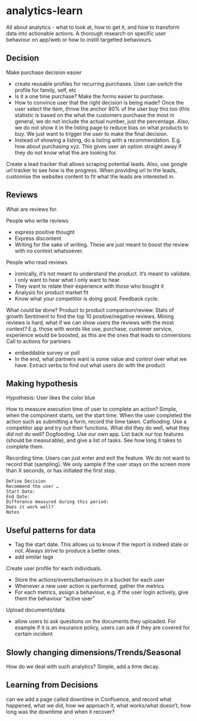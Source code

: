 # analytics-learn
All about analytics - what to look at, how to get it, and how to transform data into actionable actions. A thorough research on specific user behaviour on app/web or how to instill targetted behaviours.



## Decision
Make purchase decision easier
- create reusable profiles for recurring purchases. User can switch the profile for family, self, etc
- Is it a one time purchase? Make the forms easier to purchase.
- How to convince user that the right decision is being made? Once the user select the item, throw the anchor 80% of the user buy this too (this statistic is based on the what the customers purchase the most in general, we do not include the actual number, just the percentage. Also, we do not show it in the listing page to reduce bias on what products to buy. We just want to trigger the user to make the final decision.
- Instead of showing a listing, do a listing with a recommendation. E.g. how about purchasing xyz. This gives user an option straight away if they do not know what the are looking for.


Create a lead tracker that allows scraping potential leads. Also, use google url tracker to see how is the progress. When providing url to the leads, customise the websites content to fit what the leads are interested in.

## Reviews


What are reviews for.

People who write reviews
- express positive thought
- Express discontent
- Writing for the sake of writing. These are just meant to boost the review with no context whatsoever.


People who read reviews
- ironically, it’s not meant to understand the product. It’s meant to validate. I only want to hear what I only want to hear. 
- They want to relate their experience with those who bought it
- Analysis for product market fit
- Know what your competitor is doing good. Feedback cycle.


What could be done?
Product to product comparison/review.
Stats of growth 
Sentiment to find the top 10 positive/negative reviews.
Mining reviews is hard, what if we can show users the reviews with the most context?  E.g. those with words like use, purchase, customer service, experience would be boosted, as this are the ones that leads to conversions
Call to actions for partners
- embeddable survey or poll
- In the end, what partners want is some value and control over what we have. 
Extract verbs to find out what users do with the product




## Making hypothesis 

Hypothesis: User likes the color blue

How to measure execution time of user to complete an action?
Simple, when the component starts, set the start time. When the user completed the action such as submitting a form, record the time taken.
Catfooding. Use a competitor app and try out their functions. What did they do well, what they did not do well?
Dogfooding. Use our own app. List back our top features (should be measurable), and give a list of tasks. See how long it takes to complete them.

Recording time. Users can just enter and exit the feature. We do not want to record that (sampling). We only sample if the user stays on the screen more than X seconds, or has initiated the first step.

```
Define Decision
Recommend the user … 
Start Date:
End Date:
Difference measured during this period:
Does it work well?
Notes
```

## Useful patterns for data
- Tag the start date. This allows us to know if the report is indeed stale or not. Always strive to produce a better ones.
- add similar tags

Create user profile for each individuals.
- Store the actions/events/behaviours in a bucket for each user
- Whenever a new user action is performed, gather the metrics
- For each metrics, assign a behaviour, e.g. if the user login actively, give them the behaviour “active user”

Upload documents/data
- allow users to ask questions on the documents they uploaded. For example if it is an insurance policy, users can ask if they are covered for certain incident

## Slowly changing dimensions/Trends/Seasonal

How do we deal with such analytics? Simple, add a time decay.

## Learning from Decisions

can we add a page called downtime in Confluence, and record what happened, what we did, how we approach it, what works/what doesn’t, how long was the downtime and when it recover?
